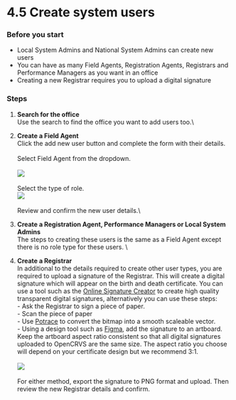 # 4.5 Create system users

### Before you start

* Local System Admins and National System Admins can create new users
* You can have as many Field Agents, Registration Agents, Registrars and Performance Managers as you want in an office
* Creating a new Registrar requires you to upload a digital signature

### Steps

1. **Search for the office**\
   Use the search to find the office you want to add users too.\

2. **Create a Field Agent**\
   Click the add new user button and complete the form with their details. \
   \
   Select Field Agent from the dropdown. \
   \
   ![](<../../.gitbook/assets/image (38).png>)\
   \
   Select the type of role.\
   ![](<../../.gitbook/assets/image (44).png>)\
   \
   Review and confirm the new user details.\

3. **Create a Registration Agent, Performance Managers or Local System Admins**\
   The steps to creating these users is the same as a Field Agent except there is no role type for these users. \

4. **Create a Registrar**\
   In additional to the details required to create other user types, you are required to upload a signature of the Registrar. This will create a digital signature which will appear on the birth and death certificate. You can use a tool such as the [Online Signature Creator](http://www.onlinesignaturecreator.com/) to create high quality transparent digital signatures, alternatively you can use these steps:\
   \- Ask the Registrar to sign a piece of paper. \
   \- Scan the piece of paper\
   \- Use [Potrace](http://potrace.sourceforge.net/) to convert the bitmap into a smooth scaleable vector.\
   \- Using a design tool such as [Figma](https://www.figma.com), add the signature to an artboard. Keep the artboard aspect ratio consistent so that all digital signatures uploaded to OpenCRVS are the same size. The aspect ratio you choose will depend on your certificate design but we recommend 3:1. \
   \
   ![](<../../.gitbook/assets/image (30).png>)\
   \
   For either method, export the signature to PNG format and upload. Then review the new Registrar details and confirm.
